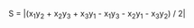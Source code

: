 S = |(x<sub>1</sub>y<sub>2</sub> + x<sub>2</sub>y<sub>3</sub> + x<sub>3</sub>y<sub>1</sub> - x<sub>1</sub>y<sub>3</sub> - x<sub>2</sub>y<sub>1</sub> - x<sub>3</sub>y<sub>2</sub>) / 2|
